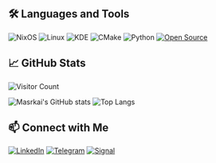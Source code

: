 ## 🛠️ Languages and Tools
![NixOS](https://img.shields.io/badge/-NixOS-5277C3?style=flat-square&logo=nixos&logoColor=white)
![Linux](https://img.shields.io/badge/-Linux-FCC624?style=flat-square&logo=linux&logoColor=black)
![KDE](https://img.shields.io/badge/-KDE-1D99F3?style=flat-square&logo=kde&logoColor=white)
![CMake](https://img.shields.io/badge/-CMake-064F8C?style=flat-square&logo=cmake&logoColor=white)
![Python](https://img.shields.io/badge/-Python-3776AB?style=flat-square&logo=python&logoColor=white)
[![Open Source](https://badges.frapsoft.com/os/v3/open-source.svg?v=102)](https://github.com/ellerbrock/open-source-badge/)


## 📈 GitHub Stats
![Visitor Count](https://komarev.com/ghpvc/?username=Masrkai&color=blueviolet&style=flat-square)

![Masrkai's GitHub stats](https://github-readme-stats.vercel.app/api?username=Masrkai&show_icons=true&theme=dark)
![Top Langs](https://github-readme-stats.vercel.app/api/top-langs/?username=Masrkai&layout=compact&theme=dark)

## 📫 Connect with Me
[![LinkedIn](https://img.shields.io/badge/-LinkedIn-0A66C2?style=flat-square&logo=LinkedIn&logoColor=white)](https://www.linkedin.com/in/ahmed-allam-476097315/)
[![Telegram](https://img.shields.io/badge/-Telegram-2CA5E0?style=flat-square&logo=telegram&logoColor=white)](https://t.me/A47A47)
[![Signal](https://img.shields.io/badge/-Signal-3A76F0?style=flat-square&logo=signal&logoColor=white)](https://signal.me/#eu/ZJzAOV39RtIYVVvCYlrXnKDzHHaNsg5CpoUWtDLIz1FbprH2ThBEZYG2Ol6wNU3B)